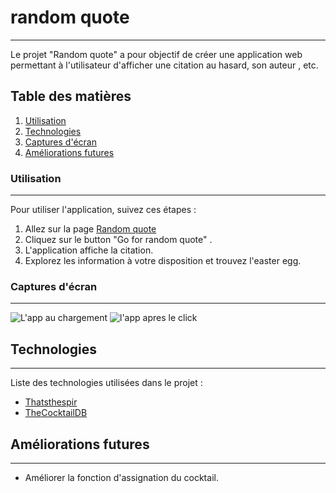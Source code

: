 # random quote
***
Le projet "Random quote" a pour objectif de créer une application web permettant à l'utilisateur d'afficher une citation au hasard, son auteur , etc. 

## Table des matières
1. [Utilisation](#utilisation)
2. [Technologies](#technologies)
3. [Captures d'écran](#captures-décran)
4. [Améliorations futures](#ameliorations-futures)

### Utilisation
***
Pour utiliser l'application, suivez ces étapes :

1. Allez sur la page [Random quote](https://tess-mltx.github.io/randomQuote/)
2. Cliquez sur le button "Go for random quote" .
3. L'application affiche la citation.
4. Explorez les information à votre disposition et trouvez l'easter egg. 

### Captures d'écran
***
![L'app au chargement](./img/WeatherApp-DarkMode.png)
![l'app apres le click](./img/WeatherApp-LightMode.png)

## Technologies
***
Liste des technologies utilisées dans le projet :
* [Thatsthespir](https://thatsthespir.it)
* [TheCocktailDB](https://www.thecocktaildb.com)

## Améliorations futures
***
* Améliorer la fonction d'assignation du cocktail.
